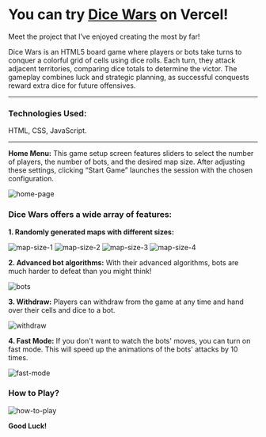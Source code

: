 # You can try [Dice Wars](https://dice-wars-selamiburakbinbirs-projects.vercel.app/) on Vercel!

Meet the project that I’ve enjoyed creating the most by far!

Dice Wars is an HTML5 board game where players or bots take turns to conquer a colorful grid of cells using dice rolls. Each turn, they attack adjacent territories, comparing dice totals to determine the victor. The gameplay combines luck and strategic planning, as successful conquests reward extra dice for future offensives.

***

### Technologies Used:

HTML, CSS, JavaScript.

***

**Home Menu:** This game setup screen features sliders to select the number of players, the number of bots, and the desired map size. After adjusting these settings, clicking “Start Game” launches the session with the chosen configuration.

![home-page](https://github.com/user-attachments/assets/08b4d593-fd48-494f-9cd4-0250496e8378)

### Dice Wars offers a wide array of features:

**1. Randomly generated maps with different sizes:**

![map-size-1](https://github.com/user-attachments/assets/03e98092-4bf5-4438-a731-5582391b52e5)
![map-size-2](https://github.com/user-attachments/assets/4bc619bd-f6f4-4f96-bc26-d2af54534fc5)
![map-size-3](https://github.com/user-attachments/assets/0e705394-bd3a-4df5-af71-900a02feb811)
![map-size-4](https://github.com/user-attachments/assets/947a3bd2-f347-4974-b4ca-758e957deae5)

**2. Advanced bot algorithms:** With their advanced algorithms, bots are much harder to defeat than you might think!

![bots](https://github.com/user-attachments/assets/59e1be8f-fdfb-4716-ade0-8b8b3d6c5679)

**3. Withdraw:** Players can withdraw from the game at any time and hand over their cells and dice to a bot.

![withdraw](https://github.com/user-attachments/assets/4e4cd2ca-04bc-47d4-b9ba-25af87b0e978)

**4. Fast Mode:** If you don't want to watch the bots' moves, you can turn on fast mode. This will speed up the animations of the bots' attacks by 10 times.

![fast-mode](https://github.com/user-attachments/assets/462eab86-a35c-46a8-9206-e459461ab536)

### How to Play?

![how-to-play](https://github.com/user-attachments/assets/cc3da247-10a1-4caa-a5c1-c4edcd8b35a7)

**Good Luck!**
